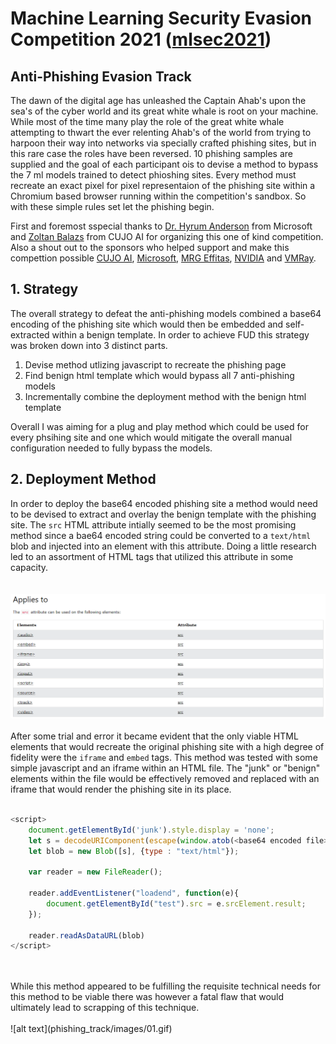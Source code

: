 # Machine Learning Security Evasion Competition 2021 ([mlsec2021](https://mlsec.io/))
## Anti-Phishing Evasion Track

The dawn of the digital age has unleashed the Captain Ahab's upon the sea's of the cyber world and its great white whale is root on your machine.  While most of the time many play the role of the great white whale attempting to thwart the ever relenting Ahab's of the world from trying to harpoon their way into networks via specially crafted phishing sites, but in this rare case the roles have been reversed.  10 phishing samples are supplied and the goal of each participant ois to devise a method to bypass the 7 ml models trained to detect phioshing sites.  Every method must recreate an exact pixel for pixel representaion of the phishing site within a Chromium based browser running within  the competition's sandbox.  So with these simple rules set let the phishing begin.

First and foremost sspecial thanks to [Dr. Hyrum Anderson](https://twitter.com/drhyrum?lang=en) from Microsoft and [Zoltan Balazs](https://twitter.com/zh4ck?lang=en) from CUJO AI for organizing this one of kind competition.  Also a shout out to the sponsors who helped support and make this compettion possible [CUJO AI](https://twitter.com/CUJOAI), [Microsoft](https://twitter.com/Microsoft), [MRG Effitas](https://twitter.com/mrgeffitas), [NVIDIA](https://twitter.com/nvidia) and [VMRay](https://twitter.com/vmray).

## 1. Strategy ##
The overall strategy to defeat the anti-phishing models combined a base64 encoding of the phishing site which would then be embedded and self-extracted within a benign template.  In order to achieve FUD this strategy was broken down into 3 distinct parts.
1. Devise method utlizing javascript to recreate the phishing page
2. Find benign html template which would bypass all 7 anti-phishing models
3. Incrementally combine the deployment method with the benign html template

Overall I was aiming for a plug and play method which could be used for every phsihing site and one which would mitigate the overall manual configuration needed to fully bypass the models.

## 2. Deployment Method ##

In order to deploy the base64 encoded phishing site a method would need to be devised to extract and overlay the benign template with the phishing site.  The `src` HTML attribute intially seemed to be the most promising method since a bae64 encoded string could be converted to a `text/html` blob and injected into an element with this attribute.  Doing a little research led to an assortment of HTML tags that utilized this attribute in some capacity.  
<br>
<br>
![alt text](phishing_track/images/html_src.PNG)
<br>
<br>
After some trial and error it became evident that the only viable HTML elements that would recreate the original phishing site with a high degree of fidelity were the `iframe` and `embed` tags.  This method was tested with some simple javascript and an iframe within an HTML file.  The "junk" or "benign" elements within the file would be effectively removed and replaced with an iframe that would render the phishing site in its place.  
<br>
```javascript
<script>
    document.getElementById('junk').style.display = 'none';
    let s = decodeURIComponent(escape(window.atob(<base64 encoded file>))
    let blob = new Blob([s], {type : "text/html"});

    var reader = new FileReader();

    reader.addEventListener("loadend", function(e){
        document.getElementById("test").src = e.srcElement.result;
    });

    reader.readAsDataURL(blob)
</script>

```
<br>
<br>
While this method appeared to be fulfilling the requisite technical needs for this method to be viable there was however a fatal flaw that would ultimately lead to scrapping of this technique.
<br>
<br>
![alt text](phishing_track/images/01.gif)
